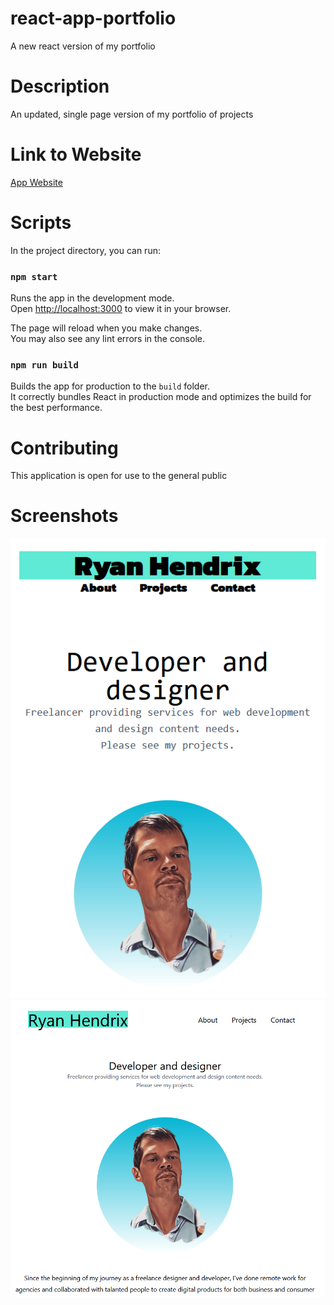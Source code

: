 # react-app-portfolio
A new react version of my portfolio 

# Description
 
An updated, single page version of my portfolio of projects
 
# Link to Website

[App Website](https://react-app-portfolio.netlify.app/)

# Scripts

In the project directory, you can run:

### `npm start`

Runs the app in the development mode.\
Open [http://localhost:3000](http://localhost:3000) to view it in your browser.

The page will reload when you make changes.\
You may also see any lint errors in the console.


### `npm run build`

Builds the app for production to the `build` folder.\
It correctly bundles React in production mode and optimizes the build for the best performance.
 
 
# Contributing

This application is open for use to the general public

# Screenshots

![screenshot one](/public/port0.png "Home page mobile") 
![screenshot one](/public/port1.png "Home page") 



